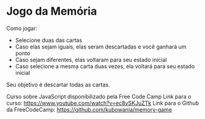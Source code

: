 # Jogo da Memória

Como jogar: 
  - Selecione duas das cartas
  - Caso elas sejam iguais, elas seram descartadas e você ganhará um ponto
  - Caso sejam diferentes, elas voltaram para seu estado inicial
  - Caso selecione a mesma carta duas vezes, ela voltará para seu estado inicial
    
Seu objetivo é descartar todas as cartas.


Curso sobre JavaScript disponibilizado pela Free Code Camp
Link para o curso: https://www.youtube.com/watch?v=ec8vSKJuZTk
Link para o Github da FreeCodeCamp: https://github.com/kubowania/memory-game
